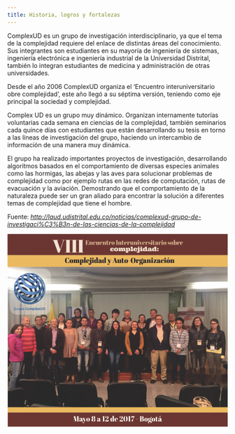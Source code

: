 ```yaml
---
title: Historia, logros y fortalezas
---
```


ComplexUD es un grupo de investigación interdisciplinario, ya que el tema de la complejidad requiere del enlace de distintas áreas del conocimiento.  Sus integrantes son estudiantes en su mayoría de ingeniería de sistemas, ingeniería electrónica e ingeniería industrial de la Universidad Distrital, también lo integran estudiantes de medicina y administración de otras universidades.

Desde el año 2006 ComplexUD organiza el ‘Encuentro interuniversitario obre complejidad’, este año llegó a su séptima versión, teniendo como eje principal la sociedad y complejidad.

Complex UD es un grupo muy dinámico. Organizan internamente tutorías voluntarias cada semana  en ciencias de la complejidad, también seminarios cada quince días con estudiantes que están desarrollando su tesis en torno a las líneas de investigación del grupo,  haciendo un intercambio de información de una manera muy dinámica.

El grupo ha realizado importantes proyectos de investigación, desarrollando algoritmos basados en el comportamiento de diversas especies animales como las hormigas, las abejas y las aves para solucionar problemas de complejidad como por ejemplo rutas en las redes de computación, rutas de evacuación y la aviación. Demostrando que el comportamiento de la naturaleza puede ser un gran aliado para encontrar la solución a diferentes temas de complejidad que tiene el hombre.

Fuente: *http://laud.udistrital.edu.co/noticias/complexud-grupo-de-investigaci%C3%B3n-de-las-ciencias-de-la-complejidad*


<div class="text-center">

![Nuestro equipo](conocenos.png)

</div>

